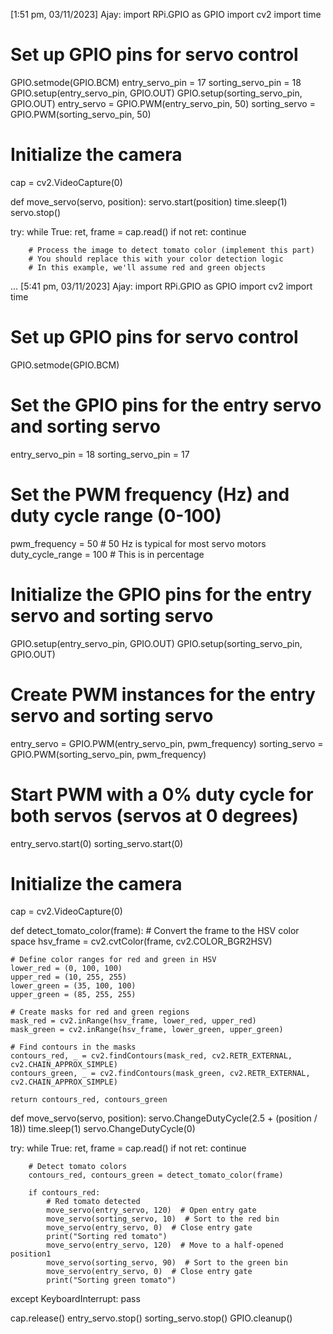 [1:51 pm, 03/11/2023] Ajay: import RPi.GPIO as GPIO
import cv2
import time

# Set up GPIO pins for servo control
GPIO.setmode(GPIO.BCM)
entry_servo_pin = 17
sorting_servo_pin = 18
GPIO.setup(entry_servo_pin, GPIO.OUT)
GPIO.setup(sorting_servo_pin, GPIO.OUT)
entry_servo = GPIO.PWM(entry_servo_pin, 50)
sorting_servo = GPIO.PWM(sorting_servo_pin, 50)

# Initialize the camera
cap = cv2.VideoCapture(0)

def move_servo(servo, position):
    servo.start(position)
    time.sleep(1)
    servo.stop()

try:
    while True:
        ret, frame = cap.read()
        if not ret:
            continue

        # Process the image to detect tomato color (implement this part)
        # You should replace this with your color detection logic
        # In this example, we'll assume red and green objects

  …
[5:41 pm, 03/11/2023] Ajay: import RPi.GPIO as GPIO
import cv2
import time

# Set up GPIO pins for servo control
GPIO.setmode(GPIO.BCM)

# Set the GPIO pins for the entry servo and sorting servo
entry_servo_pin = 18
sorting_servo_pin = 17

# Set the PWM frequency (Hz) and duty cycle range (0-100)
pwm_frequency = 50  # 50 Hz is typical for most servo motors
duty_cycle_range = 100  # This is in percentage

# Initialize the GPIO pins for the entry servo and sorting servo
GPIO.setup(entry_servo_pin, GPIO.OUT)
GPIO.setup(sorting_servo_pin, GPIO.OUT)

# Create PWM instances for the entry servo and sorting servo
entry_servo = GPIO.PWM(entry_servo_pin, pwm_frequency)
sorting_servo = GPIO.PWM(sorting_servo_pin, pwm_frequency)

# Start PWM with a 0% duty cycle for both servos (servos at 0 degrees)
entry_servo.start(0)
sorting_servo.start(0)

# Initialize the camera
cap = cv2.VideoCapture(0)

def detect_tomato_color(frame):
    # Convert the frame to the HSV color space
    hsv_frame = cv2.cvtColor(frame, cv2.COLOR_BGR2HSV)

    # Define color ranges for red and green in HSV
    lower_red = (0, 100, 100)
    upper_red = (10, 255, 255)
    lower_green = (35, 100, 100)
    upper_green = (85, 255, 255)

    # Create masks for red and green regions
    mask_red = cv2.inRange(hsv_frame, lower_red, upper_red)
    mask_green = cv2.inRange(hsv_frame, lower_green, upper_green)

    # Find contours in the masks
    contours_red, _ = cv2.findContours(mask_red, cv2.RETR_EXTERNAL, cv2.CHAIN_APPROX_SIMPLE)
    contours_green, _ = cv2.findContours(mask_green, cv2.RETR_EXTERNAL, cv2.CHAIN_APPROX_SIMPLE)

    return contours_red, contours_green

def move_servo(servo, position):
    servo.ChangeDutyCycle(2.5 + (position / 18))
    time.sleep(1)
    servo.ChangeDutyCycle(0)

try:
    while True:
        ret, frame = cap.read()
        if not ret:
            continue

        # Detect tomato colors
        contours_red, contours_green = detect_tomato_color(frame)

        if contours_red:
            # Red tomato detected
            move_servo(entry_servo, 120)  # Open entry gate
            move_servo(sorting_servo, 10)  # Sort to the red bin
            move_servo(entry_servo, 0)  # Close entry gate
            print("Sorting red tomato")
            move_servo(entry_servo, 120)  # Move to a half-opened position1
            move_servo(sorting_servo, 90)  # Sort to the green bin
            move_servo(entry_servo, 0)  # Close entry gate
            print("Sorting green tomato")

except KeyboardInterrupt:
    pass

cap.release()
entry_servo.stop()
sorting_servo.stop()
GPIO.cleanup()
